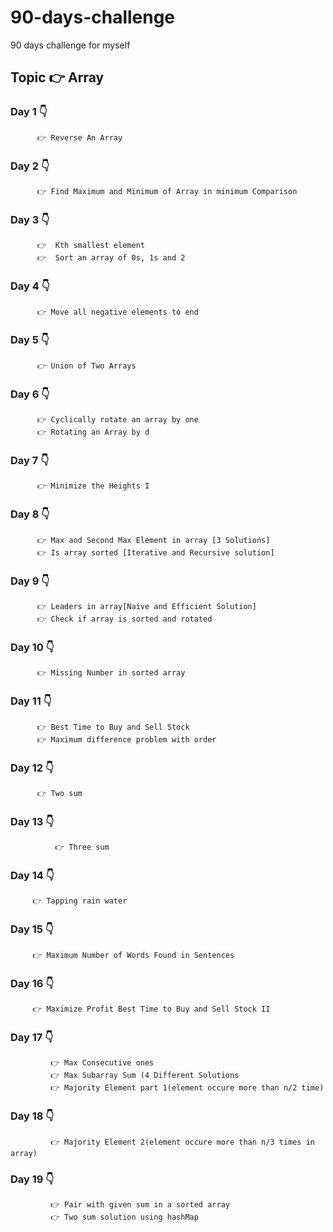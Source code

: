# 90-days-challenge
90 days challenge for myself 
## Topic 👉 Array 
### Day 1 👇
          👉 Reverse An Array
### Day 2 👇
          👉 Find Maximum and Minimum of Array in minimum Comparison
### Day 3 👇
          👉  Kth smallest element
	      👉  Sort an array of 0s, 1s and 2 
### Day 4 👇
	      👉 Move all negative elements to end
### Day 5 👇
          👉 Union of Two Arrays
### Day 6 👇
          👉 Cyclically rotate an array by one
	      👉 Rotating an Array by d
### Day 7 👇
          👉 Minimize the Heights I
### Day 8 👇
          👉 Max and Second Max Element in array [3 Solutions]
	      👉 Is array sorted [Iterative and Recursive solution]
### Day 9 👇	       
	      👉 Leaders in array[Naive and Efficient Solution]
	      👉 Check if array is sorted and rotated
### Day 10 👇	       
	      👉 Missing Number in sorted array
### Day 11 👇	       
	      👉 Best Time to Buy and Sell Stock
	      👉 Maximum difference problem with order
### Day 12 👇	       
	      👉 Two sum
### Day 13 👇
              👉 Three sum
### Day 14 👇
	     👉 Tapping rain water
### Day 15 👇
	     👉 Maximum Number of Words Found in Sentences
### Day 16 👇
	     👉 Maximize Profit Best Time to Buy and Sell Stock II
### Day 17 👇
             👉 Max Consecutive ones
             👉 Max Subarray Sum (4 Different Solutions
	         👉 Majority Element part 1(element occure more than n/2 time)
### Day 18 👇
             👉 Majority Element 2(element occure more than n/3 times in array)
### Day 19 👇
             👉 Pair with given sum in a sorted array  
	         👉 Two sum solution using hashMap
	      
	
